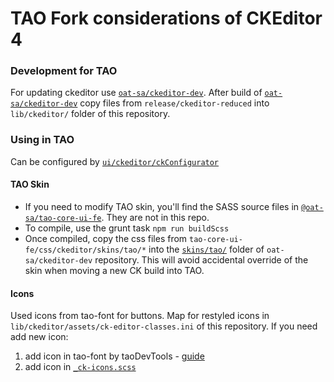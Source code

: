 TAO Fork considerations of CKEditor 4
==================================================
### Development for TAO
For updating ckeditor use [`oat-sa/ckeditor-dev`](https://github.com/oat-sa/ckeditor-dev).
After build of [`oat-sa/ckeditor-dev`](https://github.com/oat-sa/ckeditor-dev) copy files from `release/ckeditor-reduced` into `lib/ckeditor/` folder of this repository.
### Using in TAO
Can be configured by [`ui/ckeditor/ckConfigurator`](https://github.com/oat-sa/tao-core-ui-fe/blob/master/src/ckeditor/ckConfigurator.js)
#### TAO Skin
- If you need to modify TAO skin, you'll find the SASS source files in [`@oat-sa/tao-core-ui-fe`](https://github.com/oat-sa/tao-core-ui-fe/tree/master/scss/ckeditor/skins/tao/scss). They are not in this repo. 
- To compile, use the grunt task `npm run buildScss`
- Once compiled, copy the css files from `tao-core-ui-fe/css/ckeditor/skins/tao/*` into the [`skins/tao/`](https://github.com/oat-sa/ckeditor-dev/tree/develop/skins/tao) folder of `oat-sa/ckeditor-dev` repository. This will avoid accidental override of the skin when moving a new CK build into TAO.
#### Icons
Used icons from tao-font for buttons. Map for restyled icons in `lib/ckeditor/assets/ck-editor-classes.ini` of this repository.
If you need add new icon:
1. add icon in tao-font by taoDevTools - [guide](https://hub.taotesting.com/styleguide/icons)
2. add icon in [`_ck-icons.scss`](https://github.com/oat-sa/tao-core-ui-fe/blob/master/scss/ckeditor/skins/tao/scss/inc/_ck-icons.scss)